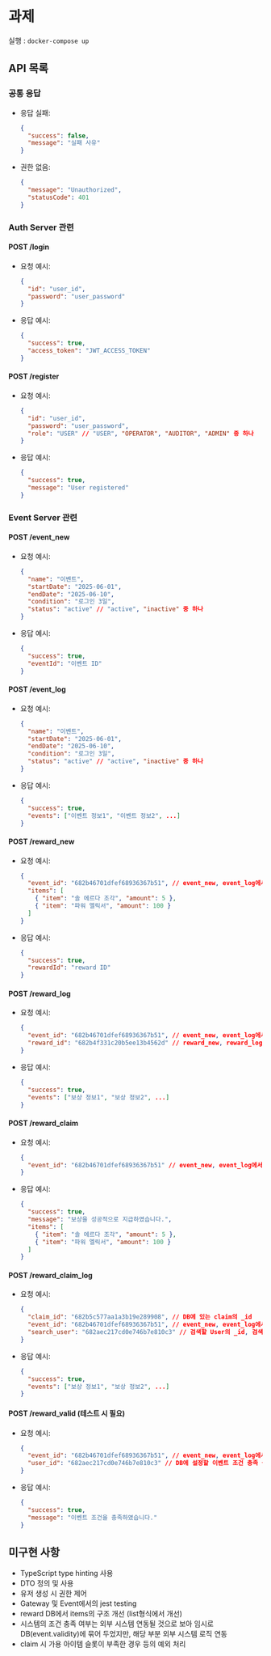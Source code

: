 # 과제

실행 : `docker-compose up`

## API 목록

### 공통 응답

- 응답 실패:
  ```json
  {
    "success": false,
    "message": "실패 사유"
  }
  ```
- 권한 없음:
  ```json
  {
    "message": "Unauthorized",
    "statusCode": 401
  }
  ```

### Auth Server 관련

#### POST /login

- 요청 예시:
  ```json
  {
    "id": "user_id",
    "password": "user_password"
  }
  ```
- 응답 예시:
  ```json
  {
    "success": true,
    "access_token": "JWT_ACCESS_TOKEN"
  }
  ```

#### POST /register

- 요청 예시:
  ```json
  {
    "id": "user_id",
    "password": "user_password",
    "role": "USER" // "USER", "OPERATOR", "AUDITOR", "ADMIN" 중 하나
  }
  ```
- 응답 예시:
  ```json
  {
    "success": true,
    "message": "User registered"
  }
  ```

### Event Server 관련

#### POST /event_new

- 요청 예시:
  ```json
  {
    "name": "이벤트",
    "startDate": "2025-06-01",
    "endDate": "2025-06-10",
    "condition": "로그인 3일",
    "status": "active" // "active", "inactive" 중 하나
  }
  ```
- 응답 예시:
  ```json
  {
    "success": true,
    "eventId": "이벤트 ID"
  }
  ```

#### POST /event_log

- 요청 예시:
  ```json
  {
    "name": "이벤트",
    "startDate": "2025-06-01",
    "endDate": "2025-06-10",
    "condition": "로그인 3일",
    "status": "active" // "active", "inactive" 중 하나
  }
  ```
- 응답 예시:
  ```json
  {
    "success": true,
    "events": ["이벤트 정보1", "이벤트 정보2", ...]
  }
  ```

#### POST /reward_new

- 요청 예시:
  ```json
  {
    "event_id": "682b46701dfef68936367b51", // event_new, event_log에서 확인한 eventId/_id
    "items": [
      { "item": "솔 에르다 조각", "amount": 5 },
      { "item": "파워 엘릭서", "amount": 100 }
    ]
  }
  ```
- 응답 예시:
  ```json
  {
    "success": true,
    "rewardId": "reward ID"
  }
  ```

#### POST /reward_log

- 요청 예시:

  ```json
  {
    "event_id": "682b46701dfef68936367b51", // event_new, event_log에서 확인한 eventId/_id
    "reward_id": "682b4f331c20b5ee13b4562d" // reward_new, reward_log에서 확인한 rewardId/_id
  }
  ```

- 응답 예시:
  ```json
  {
    "success": true,
    "events": ["보상 정보1", "보상 정보2", ...]
  }
  ```

#### POST /reward_claim

- 요청 예시:
  ```json
  {
    "event_id": "682b46701dfef68936367b51" // event_new, event_log에서 확인한 eventId/_id
  }
  ```
- 응답 예시:
  ```json
  {
    "success": true,
    "message": "보상을 성공적으로 지급하였습니다.",
    "items": [
      { "item": "솔 에르다 조각", "amount": 5 },
      { "item": "파워 엘릭서", "amount": 100 }
    ]
  }
  ```

#### POST /reward_claim_log

- 요청 예시:

  ```json
  {
    "claim_id": "682b5c577aa1a3b19e289908", // DB에 있는 claim의 _id
    "event_id": "682b46701dfef68936367b51", // event_new, event_log에서 확인한 eventId/_id
    "search_user": "682aec217cd0e746b7e810c3" // 검색할 User의 _id, 검색자가 ADMIN/AUDITOR/OPERATOR일 때만 유효
  }
  ```

- 응답 예시:
  ```json
  {
    "success": true,
    "events": ["보상 정보1", "보상 정보2", ...]
  }
  ```

#### POST /reward_valid (테스트 시 필요)

- 요청 예시:
  ```json
  {
    "event_id": "682b46701dfef68936367b51", // event_new, event_log에서 확인한 eventId/_id
    "user_id": "682aec217cd0e746b7e810c3" // DB에 설정할 이벤트 조건 충족 설정 대상 User의 _id
  }
  ```
- 응답 예시:
  ```json
  {
    "success": true,
    "message": "이벤트 조건을 충족하였습니다."
  }
  ```

## 미구현 사항

- TypeScript type hinting 사용
- DTO 정의 및 사용
- 유저 생성 시 권한 제어
- Gateway 및 Event에서의 jest testing
- reward DB에서 items의 구조 개선 (list형식에서 개선)
- 시스템의 조건 충족 여부는 외부 시스템 연동될 것으로 보아 임시로 DB(event.validity)에 묶어 두었지만, 해당 부분 외부 시스템 로직 연동
- claim 시 가용 아이템 슬롯이 부족한 경우 등의 예외 처리
